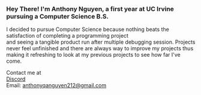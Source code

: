### **Hey There! I'm Anthony Nguyen, a first year at UC Irvine pursuing a Computer Science B.S.**  
I decided to pursue Computer Science because nothing beats the satisfaction of completing a programming project   
and seeing a tangible product run after multiple debugging session. 
Projects never feel unfinished and there are always way to improve my projects thus making it refreshing to look at my previous projects to see how far I've come.

Contact me at   
[Discord](discordapp.com/users/)  
Email: anthonyqanguyen212@gmail.com

<!--
**anthoqn2/anthoqn2** is a ✨ _special_ ✨ repository because its `README.md` (this file) appears on your GitHub profile.

Here are some ideas to get you started:

- 🔭 I’m currently working on ...
- 🌱 I’m currently learning ...
- 👯 I’m looking to collaborate on ...
- 🤔 I’m looking for help with ...
- 💬 Ask me about ...
- 📫 How to reach me: ...
- 😄 Pronouns: ...
- ⚡ Fun fact: ...
-->
